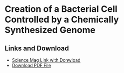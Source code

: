 # Creation of a Bacterial Cell Controlled by a Chemically Synthesized Genome

## Links and Download
- [Science Mag Link with Donwload](https://science.sciencemag.org/content/329/5987/52/tab-pdf)
- [Download PDF File](pdfs/Creation%20of%20a%20Bacterial%20Cell%20Controlled%20by%20a%20Chemically%20Synthesized%20Genome.pdf)
